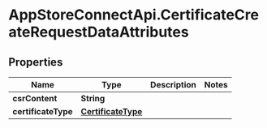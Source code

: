 # AppStoreConnectApi.CertificateCreateRequestDataAttributes

## Properties

Name | Type | Description | Notes
------------ | ------------- | ------------- | -------------
**csrContent** | **String** |  | 
**certificateType** | [**CertificateType**](CertificateType.md) |  | 


